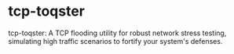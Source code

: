 # tcp-toqster
tcp-toqster: A TCP flooding utility for robust network stress testing, simulating high traffic scenarios to fortify your system's defenses.
